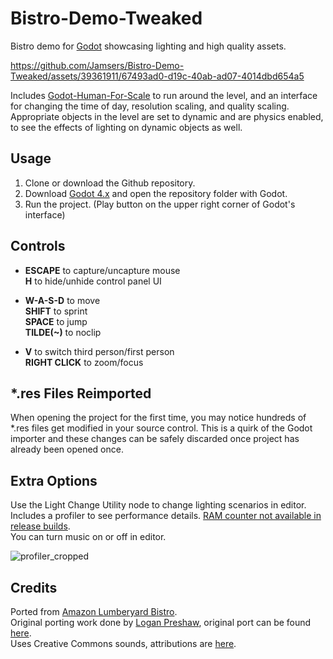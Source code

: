 # Bistro-Demo-Tweaked
Bistro demo for [Godot](https://github.com/godotengine/godot) showcasing lighting and high quality assets.

https://github.com/Jamsers/Bistro-Demo-Tweaked/assets/39361911/67493ad0-d19c-40ab-ad07-4014dbd654a5

Includes [Godot-Human-For-Scale](https://github.com/Jamsers/Godot-Human-For-Scale) to run around the level, and an interface for changing the time of day, resolution scaling, and quality scaling. Appropriate objects in the level are set to dynamic and are physics enabled, to see the effects of lighting on dynamic objects as well.

## Usage
1. Clone or download the Github repository.
2. Download [Godot 4.x](https://godotengine.org/download/) and open the repository folder with Godot.
3. Run the project. (Play button on the upper right corner of Godot's interface)

## Controls
- **ESCAPE** to capture/uncapture mouse  
  **H** to hide/unhide control panel UI

- **W-A-S-D** to move  
  **SHIFT** to sprint  
  **SPACE** to jump  
  **TILDE(~)** to noclip  

- **V** to switch third person/first person  
  **RIGHT CLICK** to zoom/focus

## *.res Files Reimported
When opening the project for the first time, you may notice hundreds of *.res files get modified in your source control. This is a quirk of the Godot importer and these changes can be safely discarded once project has already been opened once.

## Extra Options
Use the Light Change Utility node to change lighting scenarios in editor.  
Includes a profiler to see performance details. [RAM counter not available in release builds](https://docs.godotengine.org/en/stable/classes/class_performance.html#enumerations).  
You can turn music on or off in editor.

![profiler_cropped](https://github.com/Jamsers/Bistro-Demo-Tweaked/assets/39361911/354eb551-770b-48e9-b808-2c42ed41a85f)

## Credits
Ported from [Amazon Lumberyard Bistro](https://developer.nvidia.com/orca/amazon-lumberyard-bistro).  
Original porting work done by [Logan Preshaw](https://github.com/WickedInsignia), original port can be found [here](https://github.com/godotengine/godot/issues/74965).  
Uses Creative Commons sounds, attributions are [here](https://github.com/Jamsers/Bistro-Demo-Tweaked/blob/main/Audio/ATTRIBUTION).
